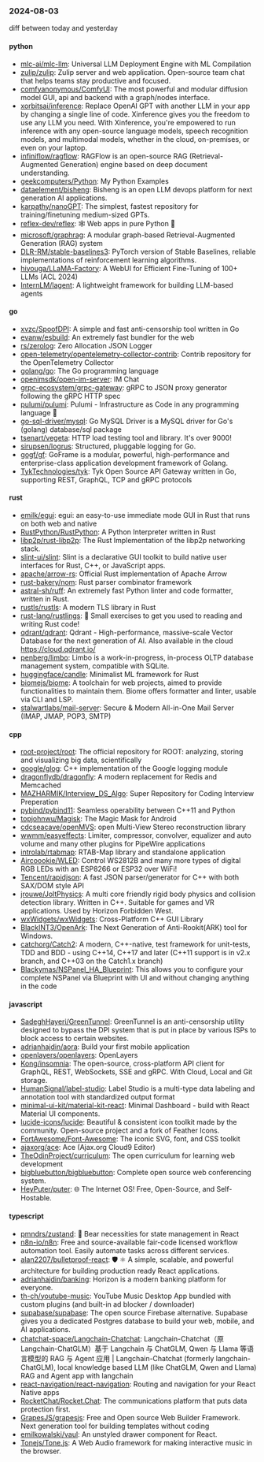 ### 2024-08-03
diff between today and yesterday

#### python
* [mlc-ai/mlc-llm](https://github.com/mlc-ai/mlc-llm): Universal LLM Deployment Engine with ML Compilation
* [zulip/zulip](https://github.com/zulip/zulip): Zulip server and web application. Open-source team chat that helps teams stay productive and focused.
* [comfyanonymous/ComfyUI](https://github.com/comfyanonymous/ComfyUI): The most powerful and modular diffusion model GUI, api and backend with a graph/nodes interface.
* [xorbitsai/inference](https://github.com/xorbitsai/inference): Replace OpenAI GPT with another LLM in your app by changing a single line of code. Xinference gives you the freedom to use any LLM you need. With Xinference, you're empowered to run inference with any open-source language models, speech recognition models, and multimodal models, whether in the cloud, on-premises, or even on your laptop.
* [infiniflow/ragflow](https://github.com/infiniflow/ragflow): RAGFlow is an open-source RAG (Retrieval-Augmented Generation) engine based on deep document understanding.
* [geekcomputers/Python](https://github.com/geekcomputers/Python): My Python Examples
* [dataelement/bisheng](https://github.com/dataelement/bisheng): Bisheng is an open LLM devops platform for next generation AI applications.
* [karpathy/nanoGPT](https://github.com/karpathy/nanoGPT): The simplest, fastest repository for training/finetuning medium-sized GPTs.
* [reflex-dev/reflex](https://github.com/reflex-dev/reflex): 🕸️ Web apps in pure Python 🐍
* [microsoft/graphrag](https://github.com/microsoft/graphrag): A modular graph-based Retrieval-Augmented Generation (RAG) system
* [DLR-RM/stable-baselines3](https://github.com/DLR-RM/stable-baselines3): PyTorch version of Stable Baselines, reliable implementations of reinforcement learning algorithms.
* [hiyouga/LLaMA-Factory](https://github.com/hiyouga/LLaMA-Factory): A WebUI for Efficient Fine-Tuning of 100+ LLMs (ACL 2024)
* [InternLM/lagent](https://github.com/InternLM/lagent): A lightweight framework for building LLM-based agents

#### go
* [xvzc/SpoofDPI](https://github.com/xvzc/SpoofDPI): A simple and fast anti-censorship tool written in Go
* [evanw/esbuild](https://github.com/evanw/esbuild): An extremely fast bundler for the web
* [rs/zerolog](https://github.com/rs/zerolog): Zero Allocation JSON Logger
* [open-telemetry/opentelemetry-collector-contrib](https://github.com/open-telemetry/opentelemetry-collector-contrib): Contrib repository for the OpenTelemetry Collector
* [golang/go](https://github.com/golang/go): The Go programming language
* [openimsdk/open-im-server](https://github.com/openimsdk/open-im-server): IM Chat
* [grpc-ecosystem/grpc-gateway](https://github.com/grpc-ecosystem/grpc-gateway): gRPC to JSON proxy generator following the gRPC HTTP spec
* [pulumi/pulumi](https://github.com/pulumi/pulumi): Pulumi - Infrastructure as Code in any programming language 🚀
* [go-sql-driver/mysql](https://github.com/go-sql-driver/mysql): Go MySQL Driver is a MySQL driver for Go's (golang) database/sql package
* [tsenart/vegeta](https://github.com/tsenart/vegeta): HTTP load testing tool and library. It's over 9000!
* [sirupsen/logrus](https://github.com/sirupsen/logrus): Structured, pluggable logging for Go.
* [gogf/gf](https://github.com/gogf/gf): GoFrame is a modular, powerful, high-performance and enterprise-class application development framework of Golang.
* [TykTechnologies/tyk](https://github.com/TykTechnologies/tyk): Tyk Open Source API Gateway written in Go, supporting REST, GraphQL, TCP and gRPC protocols

#### rust
* [emilk/egui](https://github.com/emilk/egui): egui: an easy-to-use immediate mode GUI in Rust that runs on both web and native
* [RustPython/RustPython](https://github.com/RustPython/RustPython): A Python Interpreter written in Rust
* [libp2p/rust-libp2p](https://github.com/libp2p/rust-libp2p): The Rust Implementation of the libp2p networking stack.
* [slint-ui/slint](https://github.com/slint-ui/slint): Slint is a declarative GUI toolkit to build native user interfaces for Rust, C++, or JavaScript apps.
* [apache/arrow-rs](https://github.com/apache/arrow-rs): Official Rust implementation of Apache Arrow
* [rust-bakery/nom](https://github.com/rust-bakery/nom): Rust parser combinator framework
* [astral-sh/ruff](https://github.com/astral-sh/ruff): An extremely fast Python linter and code formatter, written in Rust.
* [rustls/rustls](https://github.com/rustls/rustls): A modern TLS library in Rust
* [rust-lang/rustlings](https://github.com/rust-lang/rustlings): 🦀 Small exercises to get you used to reading and writing Rust code!
* [qdrant/qdrant](https://github.com/qdrant/qdrant): Qdrant - High-performance, massive-scale Vector Database for the next generation of AI. Also available in the cloud https://cloud.qdrant.io/
* [penberg/limbo](https://github.com/penberg/limbo): Limbo is a work-in-progress, in-process OLTP database management system, compatible with SQLite.
* [huggingface/candle](https://github.com/huggingface/candle): Minimalist ML framework for Rust
* [biomejs/biome](https://github.com/biomejs/biome): A toolchain for web projects, aimed to provide functionalities to maintain them. Biome offers formatter and linter, usable via CLI and LSP.
* [stalwartlabs/mail-server](https://github.com/stalwartlabs/mail-server): Secure & Modern All-in-One Mail Server (IMAP, JMAP, POP3, SMTP)

#### cpp
* [root-project/root](https://github.com/root-project/root): The official repository for ROOT: analyzing, storing and visualizing big data, scientifically
* [google/glog](https://github.com/google/glog): C++ implementation of the Google logging module
* [dragonflydb/dragonfly](https://github.com/dragonflydb/dragonfly): A modern replacement for Redis and Memcached
* [MAZHARMIK/Interview_DS_Algo](https://github.com/MAZHARMIK/Interview_DS_Algo): Super Repository for Coding Interview Preperation
* [pybind/pybind11](https://github.com/pybind/pybind11): Seamless operability between C++11 and Python
* [topjohnwu/Magisk](https://github.com/topjohnwu/Magisk): The Magic Mask for Android
* [cdcseacave/openMVS](https://github.com/cdcseacave/openMVS): open Multi-View Stereo reconstruction library
* [wwmm/easyeffects](https://github.com/wwmm/easyeffects): Limiter, compressor, convolver, equalizer and auto volume and many other plugins for PipeWire applications
* [introlab/rtabmap](https://github.com/introlab/rtabmap): RTAB-Map library and standalone application
* [Aircoookie/WLED](https://github.com/Aircoookie/WLED): Control WS2812B and many more types of digital RGB LEDs with an ESP8266 or ESP32 over WiFi!
* [Tencent/rapidjson](https://github.com/Tencent/rapidjson): A fast JSON parser/generator for C++ with both SAX/DOM style API
* [jrouwe/JoltPhysics](https://github.com/jrouwe/JoltPhysics): A multi core friendly rigid body physics and collision detection library. Written in C++. Suitable for games and VR applications. Used by Horizon Forbidden West.
* [wxWidgets/wxWidgets](https://github.com/wxWidgets/wxWidgets): Cross-Platform C++ GUI Library
* [BlackINT3/OpenArk](https://github.com/BlackINT3/OpenArk): The Next Generation of Anti-Rookit(ARK) tool for Windows.
* [catchorg/Catch2](https://github.com/catchorg/Catch2): A modern, C++-native, test framework for unit-tests, TDD and BDD - using C++14, C++17 and later (C++11 support is in v2.x branch, and C++03 on the Catch1.x branch)
* [Blackymas/NSPanel_HA_Blueprint](https://github.com/Blackymas/NSPanel_HA_Blueprint): This allows you to configure your complete NSPanel via Blueprint with UI and without changing anything in the code

#### javascript
* [SadeghHayeri/GreenTunnel](https://github.com/SadeghHayeri/GreenTunnel): GreenTunnel is an anti-censorship utility designed to bypass the DPI system that is put in place by various ISPs to block access to certain websites.
* [adrianhajdin/aora](https://github.com/adrianhajdin/aora): Build your first mobile application
* [openlayers/openlayers](https://github.com/openlayers/openlayers): OpenLayers
* [Kong/insomnia](https://github.com/Kong/insomnia): The open-source, cross-platform API client for GraphQL, REST, WebSockets, SSE and gRPC. With Cloud, Local and Git storage.
* [HumanSignal/label-studio](https://github.com/HumanSignal/label-studio): Label Studio is a multi-type data labeling and annotation tool with standardized output format
* [minimal-ui-kit/material-kit-react](https://github.com/minimal-ui-kit/material-kit-react): Minimal Dashboard - build with React Material UI components.
* [lucide-icons/lucide](https://github.com/lucide-icons/lucide): Beautiful & consistent icon toolkit made by the community. Open-source project and a fork of Feather Icons.
* [FortAwesome/Font-Awesome](https://github.com/FortAwesome/Font-Awesome): The iconic SVG, font, and CSS toolkit
* [ajaxorg/ace](https://github.com/ajaxorg/ace): Ace (Ajax.org Cloud9 Editor)
* [TheOdinProject/curriculum](https://github.com/TheOdinProject/curriculum): The open curriculum for learning web development
* [bigbluebutton/bigbluebutton](https://github.com/bigbluebutton/bigbluebutton): Complete open source web conferencing system.
* [HeyPuter/puter](https://github.com/HeyPuter/puter): 🌐 The Internet OS! Free, Open-Source, and Self-Hostable.

#### typescript
* [pmndrs/zustand](https://github.com/pmndrs/zustand): 🐻 Bear necessities for state management in React
* [n8n-io/n8n](https://github.com/n8n-io/n8n): Free and source-available fair-code licensed workflow automation tool. Easily automate tasks across different services.
* [alan2207/bulletproof-react](https://github.com/alan2207/bulletproof-react): 🛡️ ⚛️ A simple, scalable, and powerful architecture for building production ready React applications.
* [adrianhajdin/banking](https://github.com/adrianhajdin/banking): Horizon is a modern banking platform for everyone.
* [th-ch/youtube-music](https://github.com/th-ch/youtube-music): YouTube Music Desktop App bundled with custom plugins (and built-in ad blocker / downloader)
* [supabase/supabase](https://github.com/supabase/supabase): The open source Firebase alternative. Supabase gives you a dedicated Postgres database to build your web, mobile, and AI applications.
* [chatchat-space/Langchain-Chatchat](https://github.com/chatchat-space/Langchain-Chatchat): Langchain-Chatchat（原Langchain-ChatGLM）基于 Langchain 与 ChatGLM, Qwen 与 Llama 等语言模型的 RAG 与 Agent 应用 | Langchain-Chatchat (formerly langchain-ChatGLM), local knowledge based LLM (like ChatGLM, Qwen and Llama) RAG and Agent app with langchain
* [react-navigation/react-navigation](https://github.com/react-navigation/react-navigation): Routing and navigation for your React Native apps
* [RocketChat/Rocket.Chat](https://github.com/RocketChat/Rocket.Chat): The communications platform that puts data protection first.
* [GrapesJS/grapesjs](https://github.com/GrapesJS/grapesjs): Free and Open source Web Builder Framework. Next generation tool for building templates without coding
* [emilkowalski/vaul](https://github.com/emilkowalski/vaul): An unstyled drawer component for React.
* [Tonejs/Tone.js](https://github.com/Tonejs/Tone.js): A Web Audio framework for making interactive music in the browser.
